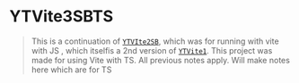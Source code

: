 # YTVite3SBTS

> This is a continuation of [`YTVIte2SB`](https://github.com/K0unty/YTVite2SB), which was for running with vite with JS , which itselfis a 2nd version of [`YTVite1`](https://github.com/K0unty/YTVite1). This project was made for using Vite with TS. All previous notes apply. Will make notes here which are for TS

